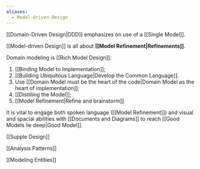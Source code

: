 ```yaml
---
aliases:
  - Model-driven Design
---
```

[[Domain-Driven Design|DDD]] emphasizes on use of a [[Single Model]].

[[Model-driven Design]] is all about **[[Model Refinement|Refinements]]**.

Domain modeling is [[Rich Model Design]]:
1. [[Binding Model to Implementation]];
2. [[Building Ubiquitous Language|Develop the Common Language]].
3. Use [[Domain Model must be the heart of the code|Domain Model as the heart of implementation]];
4. [[Distilling the Model]];
5. [[Model Refinement|Refine and brainstorm]].

It is vital to engage both spoken language ([[Model Refinement]]) and visual and spacial abilities with [[Documents and Diagrams]] to reach [[Good Models lie deep|Good Model]].

[[Supple Design]]

[[Analysis Patterns]]

[[Modeling Entities]]
